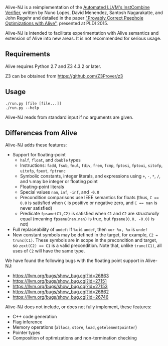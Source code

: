 Alive-NJ is a reimplementation of the [Automated LLVM's InstCombine Verifier][1],
written by Nuno Lopes, David Menendez, Santosh Nagarakatte, and John Regehr and
detailed in the paper ["Provably Correct Peephole Optimizations with Alive"][2],
presented at PLDI 2015.

[1]: https://github.com/nunoplopes/alive/
[2]: http://www.cs.utah.edu/~regehr/papers/pldi15.pdf

Alive-NJ is intended to facilitate experimentation with Alive semantics and
extension of Alive into new areas. It is not recommended for serious usage.

## Requirements

Alive requires Python 2.7 and Z3 4.3.2 or later.

Z3 can be obtained from https://github.com/Z3Prover/z3

## Usage

    ./run.py [file [file...]]
    ./run.py --help

Alive-NJ reads from standard input if no arguments are given.

## Differences from Alive

Alive-NJ adds these features:

* Support for floating-point
    * `half`, `float`, and `double` types
    * Instructions: `fadd`, `fsub`, `fmul`, `fdiv`, `frem`, `fcmp`,
      `fptosi`, `fptoui`, `sitofp`, `uitofp`, `fpext`, `fptrunc`
    * Symbolic constants, integer literals, and expressions using `+`, `-`,
      `*`, `/`, and `%` may be integer or floating point
    * Floating-point literals
    * Special values `nan`, `inf`, `-inf`, and `-0.0`
    * Precondition comparisons use IEEE semantics for floats (thus,
      `C == 0.0` is satisfied when `C` is positive or negative zero,
      and `C == nan` is never satisfied)
    * Predicate `fpsame(C1,C2)` is satisfied when `C1` and `C2` are
      *structurally* equal (meaning `fpsame(nan,nan)` is true, but
      `fpsame(0.0, -0.0)` is not)
* Full replaceability of `undef`: If `%x` is `undef`, then `xor %x, %x` is
  `undef`
* New constant symbols may be defined in the target, for example, 
  `C2 = trunc(C1)`. These symbols are in scope in the precondition and target,
  so `zext(C2) == C1` is a valid precondition. Note that, unlike `trunc(C1)`,
  all uses of `C2` will have the same type.

We have found the following bugs with the floating point support in Alive-NJ:

* https://llvm.org/bugs/show_bug.cgi?id=26863
* https://llvm.org/bugs/show_bug.cgi?id=27151
* https://llvm.org/bugs/show_bug.cgi?id=27153
* https://llvm.org/bugs/show_bug.cgi?id=26862
* https://llvm.org/bugs/show_bug.cgi?id=26746

Alive-NJ does not include, or does not fully implement, these features:

* C++ code generation
* Flag inference
* Memory operations (`alloca`, `store`, `load`, `getelementpointer`)
* Pointer types
* Composition of optimizations and non-termination checking

